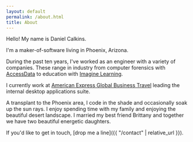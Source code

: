 ```yaml
---
layout: default
permalink: /about.html
title: About
---
```


Hello! My name is Daniel Calkins. 

I'm a maker-of-software living in Phoenix, Arizona. 

During the past ten years, I've worked as an engineer with a variety of companies. These range in industry from computer forensics with [AccessData](https://accessdata.com/) to education with [Imagine Learning](https://www.imaginelearning.com/).

I currently work at [American Express Global Business Travel](https://www.amexglobalbusinesstravel.com/) leading the internal desktop applications suite.

A transplant to the Phoenix area, I code in the shade and occasionally soak up the sun rays. I enjoy spending time with my family and enjoying the beautiful desert landscape. I married my best friend Brittany and together we have two beautiful energetic daughters.

If you'd like to get in touch, [drop me a line]({{ "/contact" | relative_url }}).